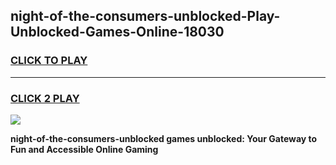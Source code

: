 
## night-of-the-consumers-unblocked-Play-Unblocked-Games-Online-18030
<h3>
<a href="https://premium76.site?title=night-of-the-consumers-unblocked&ref=25A">CLICK TO PLAY</a></h3>
<hr>

<h3>
<a href="https://premium76.site?title=night-of-the-consumers-unblocked&ref=25A">CLICK 2 PLAY</a>
  
</h3>

<a href="https://premium76.site?title=night-of-the-consumers-unblocked&ref=25A"><img src="https://clearcache.store/games.png"></a>


**night-of-the-consumers-unblocked games unblocked: Your Gateway to Fun and Accessible Online Gaming**
